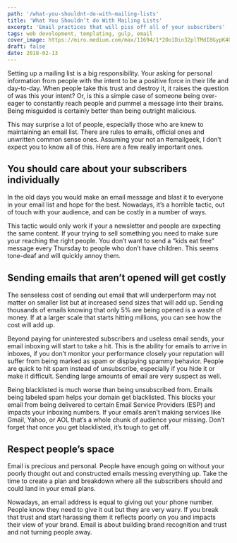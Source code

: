 ```yaml
---
path: '/what-you-shouldnt-do-with-mailing-lists'
title: 'What You Shouldn’t do With Mailing Lists'
excerpt: 'Email practices that will piss off all of your subscribers'
tags: web development, templating, gulp, email
cover_image: https://miro.medium.com/max/11694/1*2Oo1Din32plTMdI8GypK4Q.jpeg
draft: false
date: 2018-02-13
---
```


Setting up a mailing list is a big responsibility. Your asking for personal information from people with the intent to be a positive force in their life and day-to-day. When people take this trust and destroy it, it raises the question of was this your intent? Or, is this a simple case of someone being over-eager to constantly reach people and pummel a message into their brains. Being misguided is certainly better than being outright malicious.

This may surprise a lot of people, especially those who are knew to maintaining an email list. There are rules to emails, official ones and unwritten common sense ones. Assuming your not an #emailgeek, I don’t expect you to know all of this. Here are a few really important ones.

## You should care about your subscribers individually

In the old days you would make an email message and blast it to everyone in your email list and hope for the best. Nowadays, it’s a horrible tactic, out of touch with your audience, and can be costly in a number of ways.

This tactic would only work if your a newsletter and people are expecting the same content. If your trying to sell something you need to make sure your reaching the right people. You don’t want to send a “kids eat free” message every Thursday to people who don’t have children. This seems tone-deaf and will quickly annoy them.

## Sending emails that aren’t opened will get costly

The senseless cost of sending out email that will underperform may not matter on smaller list but at increased send sizes that will add up. Sending thousands of emails knowing that only 5% are being opened is a waste of money. If at a larger scale that starts hitting millions, you can see how the cost will add up.

Beyond paying for uninterested subscribers and useless email sends, your email inboxing will start to take a hit. This is the ability for emails to arrive in inboxes, if you don’t monitor your performance closely your reputation will suffer from being marked as spam or displaying spammy behavior. People are quick to hit spam instead of unsubscribe, especially if you hide it or make it difficult. Sending large amounts of email are very suspect as well.

Being blacklisted is much worse than being unsubscribed from. Emails being labeled spam helps your domain get blacklisted. This blocks your email from being delivered to certain Email Service Providers (ESP) and impacts your inboxing numbers. If your emails aren’t making services like Gmail, Yahoo, or AOL that’s a whole chunk of audience your missing. Don’t forget that once you get blacklisted, it’s tough to get off.

## Respect people’s space

Email is precious and personal. People have enough going on without your poorly thought out and constructed emails messing everything up. Take the time to create a plan and breakdown where all the subscribers should and could land in your email plans.

Nowadays, an email address is equal to giving out your phone number. People know they need to give it out but they are very wary. If you break that trust and start harassing them it reflects poorly on you and impacts their view of your brand. Email is about building brand recognition and trust and not turning people away.